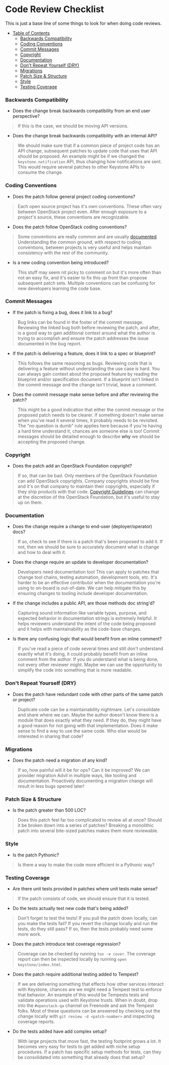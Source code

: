 # Code Review Checklist

This is just a base line of some things to look for when doing code reviews.

* [Table of Contents](#table-of-contents)
    * [Backwards Compatibility](#backwards-compatibility)
    * [Coding Conventions](#coding-conventions)
    * [Commit Messages](#commit-messages)
    * [Copyright](#copyright)
    * [Documentation](#documentation)
    * [Don't Repeat Yourself (DRY)](#dont-repeat-yourself-dry)
    * [Migrations](#migrations)
    * [Patch Size &amp; Structure](#patch-size--structure)
    * [Style](#style)
    * [Testing Coverage](#testing-coverage)

### Backwards Compatibility

* Does the change break backwards compatibility from an end user perspective?

> If this is the case, we should be moving API versions.

* Does the change break backwards compatibility with an internal API?

> We should make sure that if a common piece of project code has an API change,
> subsequent patches to update code that uses that API should be proposed. An
> example might be if we changed the `keystone.notification` API, thus changing
> how notifications are sent. This would require several patches to other
> Keystone APIs to consume the change.

### Coding Conventions

* Does the patch follow general project coding conventions?

> Each open source project has it's own conventions. These often vary between
> OpenStack project even. After enough exposure to a project's source, these
> conventions are recognizable.

* Does the patch follow OpenStack coding conventions?

> Some conventions are really common and are usually
> [documented](http://docs.openstack.org/developer/hacking/). Understanding
> the common ground, with respect to coding conventions, between projects is
> very useful and helps maintain consistency with the rest of the community.

* Is a new coding convention being introduced?

> This stuff may seem nit picky to comment on but it's more often than not an
> easy fix, and it's easier to fix this up front than propose subsequent patch
> sets. Multiple conventions can be confusing for new developers learning the
> code base.

### Commit Messages

* If the patch is fixing a bug, does it link to a bug?

> Bug links can be found in the footer of the commit message. Reviewing the
> linked bug both before reviewing the patch, and after, is a good way to gain
> additional context around what the author is trying to accomplish and ensure
> the patch addresses the issue documented in the bug report.

* If the patch is delivering a feature, does it link to a spec or blueprint?

> This follows the same reasoning as bugs. Reviewing code that is delivering a
> feature without understanding the use case is hard. You can always gain
> context about the proposed feature by reading the blueprint and/or
> specification document. If a blueprint isn't linked in the commit message and
> the change isn't trivial, leave a comment.

* Does the commit message make sense before and after reviewing the patch?

> This might be a good indication that either the commit message or the
> proposed patch needs to be clearer. If something doesn't make sense when
> you've read it several times, it probably needs to be revisited. The "no
> question is dumb" rule applies here because if you're having a hard time
> understand it, chances are someone else is too! Commit messages should be
> detailed enough to describe **why** we should be accepting the proposed
> change.

### Copyright

* Does the patch add an OpenStack Foundation copyright?

> If so, that can be bad. Only members of the OpenStack Foundation can add
> OpenStack copyrights. Company copyrights should be fine and it's on that
> company to maintain their copyrights, especially if they ship products with
> that code. [Copyright
> Guidelines](https://wiki.openstack.org/wiki/Documentation/Copyright) can
> change at the discretion of the OpenStack Foundation, but it's useful to stay
> up on them.

### Documentation

* Does the change require a change to end-user (deployer/operator) docs?

> If so, check to see if there is a patch that's been proposed to add it. If
> not, then we should be sure to accurately document what is change and how to
> deal with it.

* Does the change require an update to developer documentation?

> Developers need documentation too! This can apply to patches that change tool
> chains, testing automation, development tools, etc. It's harder to be an
> effective contributor when the documentation you're using to on-board is
> out-of-date. We can help mitigate this by ensuring changes to tooling include
> developer documentation.

* If the change includes a public API, are those methods doc string'd?

> Capturing sound information like variable types, purpose, and expected
> behavior in documentation strings is extremely helpful. It helps reviewers
> understand the intent of the code being proposed and it helps with
> maintainability as the code-base changes.

* Is there any confusing logic that would benefit from an inline comment?

> If you've read a piece of code several times and still don't understand
> exactly what it's doing, it could probably benefit from an inline comment
> from the author. If you do understand what is being done, not every other
> reviewer might. Maybe we can use the opportunity to simplify the code into
> something that is more readable.

### Don't Repeat Yourself (DRY)

* Does the patch have redundant code with other parts of the same patch or
  project?

> Duplicate code can be a maintainability nightmare. Let's consolidate and
> share where we can. Maybe the author doesn't know there is a module that does
> exactly what they need. If they do, they might have a good reason for not
> going with that implementation. Does it make sense to find a way to use the
> same code. Who else would be interested in sharing that code?

### Migrations

* Does the patch need a migration of any kind?

> If so, how painful will it be for ops? Can it be improved? We can provider
> migration Advil in multiple ways, like tooling and documentation. Proactively
> documenting a migration change will result in less bugs opened later!

### Patch Size & Structure

* Is the patch greater than 500 LOC?

> Does this patch feel far too complicated to review all at once? Should it be
> broken down into a series of patches? Breaking a monolithic patch into
> several bite-sized patches makes them more reviewable.

### Style

* Is the patch Pythonic?

> Is there a way to make the code more efficient in a Pythonic way?

### Testing Coverage

* Are there unit tests provided in patches where unit tests make sense?

> If the patch consists of code, we should ensure that it is tested.

* Do the tests actually test new code that's being added?

> Don't forget to test the tests! If you pull the patch down locally, can you
> make the tests fail? If you revert the change locally and run the tests, do
> they still pass? If so, then the tests probably need some more work.

* Does the patch introduce test coverage regression?

> Coverage can be checked by running `tox -e cover`. The coverage report can
> then be inspected locally by running `open keystone/index.html`.

* Does the patch require additional testing added to Tempest?

> If we are delivering something that effects how other services interact with
> Keystone, chances are we might need a Tempest test to enforce that behavior.
> An example of this would be Tempests tests and validate operations used with
> Keystone trusts. When in doubt, drop into the `#openstack-qa` channel on
> Freenode and ask the Tempest folks.  Most of these questions can be answered
> by checking out the change locally with `git review -d <patch-number>` and
> inspecting coverage reports.

* Do the tests added have add complex setup?

> With large projects that move fast, the testing footprint grows a lot. It
> becomes very easy for tests to get added with niche setup procedures. If a
> patch has specific setup methods for tests, can they be consolidated into
> something that already does that setup?
